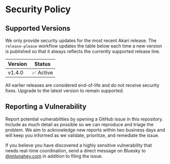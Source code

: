# Security Policy

## Supported Versions

We only provide security updates for the most recent Akari release. The
`release-please` workflow updates the table below each time a new version is
published so that it always reflects the currently supported release line.

| Version | Status |
| ------- | ------ |
| <!-- x-release-please-version -->v1.4.0 | ✅ Active |

All earlier releases are considered end-of-life and do not receive security
fixes. Upgrade to the latest version to remain supported.

## Reporting a Vulnerability

Report potential vulnerabilities by opening a GitHub issue in this repository.
Include as much detail as possible so we can reproduce and triage the problem.
We aim to acknowledge new reports within two business days and will keep you
informed as we validate, prioritize, and remediate the issue.

If you believe you have discovered a highly sensitive vulnerability that needs
real-time coordination, send a direct message on Bluesky to
[@imlunahey.com](https://bsky.app/profile/imlunahey.com) in addition to filing
the issue.
